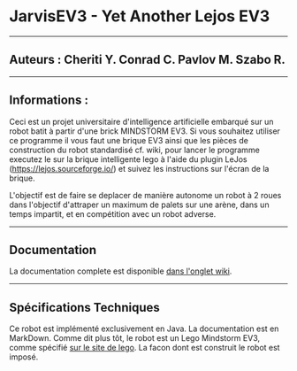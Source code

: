 # JarvisEV3 - Yet Another Lejos EV3

---
## Auteurs : Cheriti Y. Conrad C. Pavlov M. Szabo R.

---
## Informations :
Ceci est un projet universitaire d'intelligence artificielle embarqué sur un robot batit à partir d'une brick MINDSTORM EV3.
Si vous souhaitez utiliser ce programme il vous faut une brique EV3 ainsi que les pièces de construction du robot standardisé cf. wiki, pour lancer le programme executez le sur la brique intelligente lego à l'aide du plugin LeJos (https://lejos.sourceforge.io/) et suivez les instructions sur l'écran de la brique.

L'objectif est de faire se deplacer de manière autonome un robot à 2 roues dans l'objectif d'attraper un maximum de palets sur une arène, dans un temps impartit, et en compétition avec un robot adverse.

---
## Documentation
La documentation complete est disponible [dans l'onglet wiki](https://github.com/ChloeConrad/JarvisEV3/wiki).

---
## Spécifications Techniques
Ce robot est implémenté exclusivement en Java. La documentation est en MarkDown. Comme dit plus tôt, le robot est un Lego Mindstorm EV3, comme spécifié [sur le site de lego](https://www.generationrobots.com/fr/402314-kit-lego-mindstorms-education-ev3-avec-logiciel.html?gclid=CjwKCAiAnO2MBhApEiwA8q0HYbA_CmgQCOtSf0Uudy4TJQh-6c03Zrd1oecWwOva3CIchbpJn-i0ChoCiVkQAvD_BwE).
La facon dont est construit le robot est imposé. 